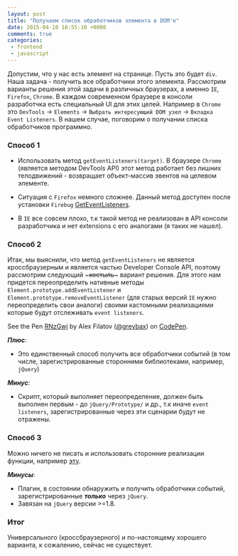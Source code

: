 ```yaml
---
layout: post
title: "Получаем список обработчиков элемента в DOM'е"
date: 2015-04-10 16:55:10 +0000
comments: true
categories: 
 - frontend
 - javascript
---
```


Допустим, что у нас есть элемент на странице. Пусть это будет ```div```. Наша задача - получить все обработчики этого элемента. Рассмотрим варианты решения этой задачи в различных браузерах, а именно ```IE```, ```Firefox```, ```Chrome```. В каждом современном браузере в консоли разработчка есть специальный UI для этих целей. Например в ```Chrome``` это ```DevTools``` -> ```Elements``` -> ```Выбрать интересующий DOM узел``` -> ```Вкладка Event Listeners```. В нашем случае, поговорим о получании списка обработчиков программно.

### Способ 1
* Использовать метод ```getEventListeners(target)```. В браузере ```Chrome``` (является методом DevTools API) этот метод работает без лишних телодвижений - возвращает объект-массив эвентов на целевом элементе.

* Ситуация с ```Firefox``` немного сложнее. Данный метод доступен после установки ```Firebug``` [GetEventListeners](http://getfirebug.com/wiki/index.php/GetEventListeners).

* В ```IE``` все совсем плохо, т.к такой метод не реализован в API консоли разработчика и нет extensions с его аналогами (я таких не нашел).

### Способ 2
Итак, мы выяснили, что метод ```getEventListeners``` не является кроссбраузерным и является частью Developer Console API, поэтому рассмотрим следующий ~~~костыль~~~ вариант решения. Для этого нам придется переопределить нативные методы ```Element.prototype.addEventListener``` и ```Element.prototype.removeEventListener``` (для старых версий ```IE``` нужно переопределить свои аналоги) своими кастомными реализациями которые будут отслеживать ```event listeners```.

<p data-height="268" data-theme-id="0" data-slug-hash="RNzGwj" data-default-tab="result" data-user="greybax" class='codepen'>See the Pen <a href='http://codepen.io/greybax/pen/RNzGwj/'>RNzGwj</a> by Alex Filatov (<a href='http://codepen.io/greybax'>@greybax</a>) on <a href='http://codepen.io'>CodePen</a>.</p>
<script async src="//assets.codepen.io/assets/embed/ei.js"></script>

***Плюс***:

* Это единственный способ получить все обработчики событий (в том числе, зарегистрированные сторонними библиотеками, например, ```jQuery```)

***Минус***:

* Cкрипт, который выполняет переопределение, должен быть выполнен первым - до ```jQuery/Prototype/``` и др., т.к иначе ```event listeners```, зарегистрированные через эти сценарии будут не отражены.

### Способ 3
Можно ничего не писать и использовать сторонние реализации функции, например [эту](https://github.com/alvinteh/geteventlisteners).

***Минусы***:

* Плагин, в состоянии обнаружить и получить обработчики событий, зарегистрированные ***только*** через ```jQuery```.
* Завязан на ```jQuery``` версии >=1.8.

### Итог
Универсального (кроссбраузерного) и по-настоящему хорошего варианта, к сожалению, сейчас не существует.